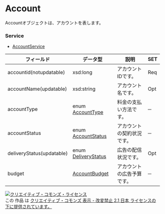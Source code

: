 # Account
Accountオブジェクトは、アカウントを表します。
### Service
+ [AccountService](../services/AccountService.md)

| フィールド | データ型 | 説明 | SET | 
|---|---|---|---|
| accountid(notupdatable)| xsd:long| アカウントIDです。| Req |
| accountName(updatable)| xsd:string| アカウント名です。| Opt |
| accountType| enum <a href="../data/AccountType.md">AccountType</a>| 料金の支払い方法です。| ─ |
| accountStatus| enum <a href="../data/AccountStatus.md">AccountStatus</a>| アカウントの契約状況です。| ─ |
| deliveryStatus(updatable)| enum <a href="../data/DeliveryStatus.md">DeliveryStatus</a>| 広告の配信状況です。| Opt |
| budget| <a href="../data/AccountBudget.md">AccountBudget</a>| アカウントの広告予算です。| ─ |

<a rel="license" href="http://creativecommons.org/licenses/by-nd/2.1/jp/"><img alt="クリエイティブ・コモンズ・ライセンス" style="border-width:0" src="https://i.creativecommons.org/l/by-nd/2.1/jp/88x31.png" /></a><br />この 作品 は <a rel="license" href="http://creativecommons.org/licenses/by-nd/2.1/jp/">クリエイティブ・コモンズ 表示 - 改変禁止 2.1 日本 ライセンスの下に提供されています。</a>
